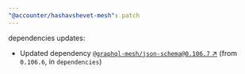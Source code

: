 ```yaml
---
"@accounter/hashavshevet-mesh": patch
---
```

dependencies updates:
  - Updated dependency [`@graphql-mesh/json-schema@0.106.7` ↗︎](https://www.npmjs.com/package/@graphql-mesh/json-schema/v/0.106.7) (from `0.106.6`, in `dependencies`)
